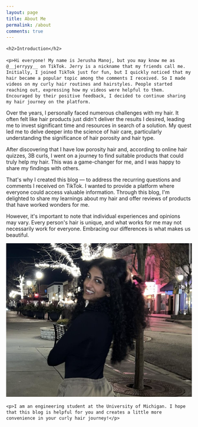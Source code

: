 ```yaml
---
layout: page
title: About Me
permalink: /about
comments: true
---
```


<div class="row justify-content-between">
  <div class="col-md-8 pr-5">

    <h2>Introduction</h2>

    <p>Hi everyone! My name is Jerusha Manoj, but you may know me as @__jerryyy__ on TikTok. Jerry is a nickname that my friends call me. Initially, I joined TikTok just for fun, but I quickly noticed that my hair became a popular topic among the comments I received. So I made videos on my curly hair routines and hairstyles. People started reaching out, expressing how my videos were helpful to them. Encouraged by their positive feedback, I decided to continue sharing my hair journey on the platform.

Over the years, I personally faced numerous challenges with my hair. It often felt like hair products just didn't deliver the results I desired, leading me to invest significant time and resources in search of a solution. My quest led me to delve deeper into the science of hair care, particularly understanding the significance of hair porosity and hair type.

After discovering that I have low porosity hair and, according to online hair quizzes, 3B curls, I went on a journey to find suitable products that could truly help my hair. This was a game-changer for me, and I was happy to share my findings with others.

That's why I created this blog — to address the recurring questions and comments I received on TikTok. I wanted to provide a platform where everyone could access valuable information. Through this blog, I'm delighted to share my learnings about my hair and offer reviews of products that have worked wonders for me.

However, it's important to note that individual experiences and opinions may vary. Every person's hair is unique, and what works for me may not necessarily work for everyone. Embracing our differences is what makes us beautiful.</p>


![About-Me-Image](/assets/images/about-me-2.png)



    <p>I am an engineering student at the University of Michigan. I hope that this blog is helpful for you and creates a little more convenience in your curly hair journey!</p>

  </div>
</div>
